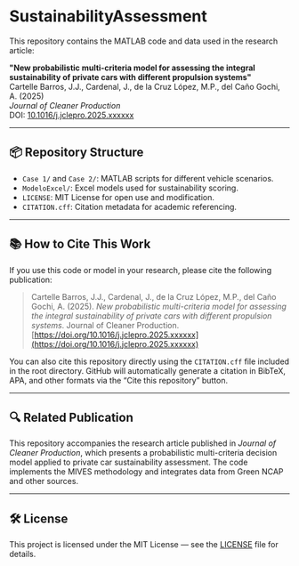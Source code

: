 # SustainabilityAssessment

This repository contains the MATLAB code and data used in the research article:

**"New probabilistic multi-criteria model for assessing the integral sustainability of private cars with different propulsion systems"**  
Cartelle Barros, J.J., Cardenal, J., de la Cruz López, M.P., del Caño Gochi, A. (2025)  
*Journal of Cleaner Production*  
DOI: [10.1016/j.jclepro.2025.xxxxxx](https://doi.org/10.1016/j.jclepro.2025.xxxxxx)

---

## 📦 Repository Structure

- `Case 1/` and `Case 2/`: MATLAB scripts for different vehicle scenarios.
- `ModeloExcel/`: Excel models used for sustainability scoring.
- `LICENSE`: MIT License for open use and modification.
- `CITATION.cff`: Citation metadata for academic referencing.

---

## 📚 How to Cite This Work

If you use this code or model in your research, please cite the following publication:

> Cartelle Barros, J.J., Cardenal, J., de la Cruz López, M.P., del Caño Gochi, A. (2025). *New probabilistic multi-criteria model for assessing the integral sustainability of private cars with different propulsion systems*. Journal of Cleaner Production. [https://doi.org/10.1016/j.jclepro.2025.xxxxxx](https://doi.org/10.1016/j.jclepro.2025.xxxxxx)

You can also cite this repository directly using the `CITATION.cff` file included in the root directory. GitHub will automatically generate a citation in BibTeX, APA, and other formats via the “Cite this repository” button.

---

## 🔍 Related Publication

This repository accompanies the research article published in *Journal of Cleaner Production*, which presents a probabilistic multi-criteria decision model applied to private car sustainability assessment. The code implements the MIVES methodology and integrates data from Green NCAP and other sources.

---

## 🛠 License

This project is licensed under the MIT License — see the [LICENSE](https://github.com/jescarcar/SustainabilityAssessment/blob/main/LICENSE) file for details.
